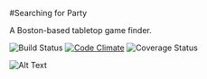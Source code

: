 #Searching for Party

A Boston-based tabletop game finder.

![Build Status](https://codeship.com/projects/0d693970-c874-0134-e079-6ac8e955f005/status?branch=master)
[![Code Climate](https://codeclimate.com/github/tscalzo000/sfp/badges/gpa.svg)](https://codeclimate.com/github/tscalzo000/sfp)
![Coverage Status](https://coveralls.io/repos/toriscalzo000/sfp/badge.png)

![Alt Text](https://github.com/tscalzo000/the-local-tavern/blob/master/TheLocalTavern.gif)
